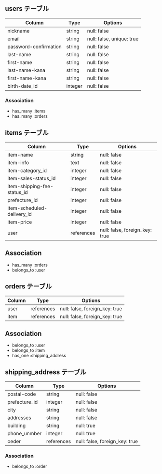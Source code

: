 ## users テーブル

| Column                | Type    | Options                   |
| --------------------- | ------- | ------------------------- |
| nickname              | string  | null: false               |
| email                 | string  | null: false, unique: true |
| password-confirmation | string  | null: false               |
| last-name             | string  | null: false               |
| first-name            | string  | null: false               |
| last-name-kana        | string  | null: false               |
| first-name-kana       | string  | null: false               |
| birth-date_id         | integer | null: false               |

### Association

- has_many :items
- has_many :orders

## items テーブル

| Column                      | Type       | Options                        |
| --------------------------- | ---------- | ------------------------------ |
| item-name                   | string     | null: false                    |
| item-info                   | text       | null: false                    |
| item-category_id            | integer    | null: false                    |
| item-sales-status_id        | integer    | null: false                    |
| item-shipping-fee-status_id | integer    | null: false                    |
| prefecture_id               | integer    | null: false                    |
| item-scheduled-delivery_id  | integer    | null: false                    |
| item-price                  | integer    | null: false                    |
| user                        | references | null: false, foreign_key: true |

## Association

- has_many :orders
- belongs_to :user

## orders テーブル

| Column | Type       | Options                        |
| ------ | ---------- | ------------------------------ |
| user   | references | null: false, foreign_key: true |
| item   | references | null: false, foreign_key: true |

## Association

- belongs_to :user
- belongs_to :item
- has_one :shipping_address

## shipping_address テーブル

| Column          | Type       | Options                        |
| --------------- | ---------- | ------------------------------ |
| postal-code     | string     | null: false                    |
| prefecture_id   | integer    | null: false                    |
| city            | string     | null: false                    |
| addresses       | string     | null: false                    |
| building        | string     | null: true                     |
| phone_unmber    | integer    | null: true                     |
| oeder            | references | null: false, foreign_key: true |

### Association

- belongs_to :order